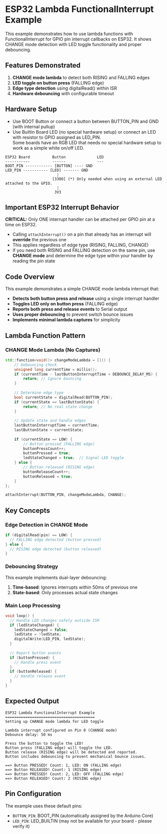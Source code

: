 # ESP32 Lambda FunctionalInterrupt Example

This example demonstrates how to use lambda functions with FunctionalInterrupt for GPIO pin interrupt callbacks on ESP32. It shows CHANGE mode detection with LED toggle functionality and proper debouncing.

## Features Demonstrated

1. **CHANGE mode lambda** to detect both RISING and FALLING edges
2. **LED toggle on button press** (FALLING edge)
3. **Edge type detection** using digitalRead() within ISR
4. **Hardware debouncing** with configurable timeout

## Hardware Setup

- Use BOOT Button or connect a button between BUTTON_PIN and GND (with internal pullup)
- Use Builtin Board LED (no special hardware setup) or connect an LED with resistor to GPIO assigned as LED_PIN.\
  Some boards have an RGB LED that needs no special hardware setup to work as a simple white on/off LED.

```
ESP32 Board          Button              LED
-----------          ------              ---
BOOT_PIN ------------ [BUTTON] ---- GND
LED_PIN ----------- [LED] ------- GND
                       ¦
                     [330O] (*) Only needed when using an external LED attached to the GPIO.
                       ¦
                      3V3
```

## Important ESP32 Interrupt Behavior

**CRITICAL:** Only ONE interrupt handler can be attached per GPIO pin at a time on ESP32.

- Calling `attachInterrupt()` on a pin that already has an interrupt will **override** the previous one
- This applies regardless of edge type (RISING, FALLING, CHANGE)
- If you need both RISING and FALLING detection on the same pin, use **CHANGE mode** and determine the edge type within your handler by reading the pin state

## Code Overview

This example demonstrates a simple CHANGE mode lambda interrupt that:

- **Detects both button press and release** using a single interrupt handler
- **Toggles LED only on button press** (FALLING edge)
- **Reports both press and release events** to Serial output
- **Uses proper debouncing** to prevent switch bounce issues
- **Implements minimal lambda captures** for simplicity

## Lambda Function Pattern

### CHANGE Mode Lambda (No Captures)
```cpp
std::function<void()> changeModeLambda = []() {
    // Debouncing check
    unsigned long currentTime = millis();
    if (currentTime - lastButtonInterruptTime < DEBOUNCE_DELAY_MS) {
        return; // Ignore bouncing
    }
    
    // Determine edge type
    bool currentState = digitalRead(BUTTON_PIN);
    if (currentState == lastButtonState) {
        return; // No real state change
    }
    
    // Update state and handle edges
    lastButtonInterruptTime = currentTime;
    lastButtonState = currentState;
    
    if (currentState == LOW) {
        // Button pressed (FALLING edge)
        buttonPressCount++;
        buttonPressed = true;
        ledStateChanged = true;  // Signal LED toggle
    } else {
        // Button released (RISING edge)  
        buttonReleaseCount++;
        buttonReleased = true;
    }
};

attachInterrupt(BUTTON_PIN, changeModeLambda, CHANGE);
```

## Key Concepts

### Edge Detection in CHANGE Mode
```cpp
if (digitalRead(pin) == LOW) {
  // FALLING edge detected (button pressed)
} else {
  // RISING edge detected (button released)
}
```

### Debouncing Strategy
This example implements dual-layer debouncing:
1. **Time-based**: Ignores interrupts within 50ms of previous one
2. **State-based**: Only processes actual state changes

### Main Loop Processing
```cpp
void loop() {
  // Handle LED changes safely outside ISR
  if (ledStateChanged) {
    ledStateChanged = false;
    ledState = !ledState;
    digitalWrite(LED_PIN, ledState);
  }
  
  // Report button events
  if (buttonPressed) {
    // Handle press event
  }
  if (buttonReleased) {
    // Handle release event  
  }
}
```

## Expected Output

```
ESP32 Lambda FunctionalInterrupt Example
========================================
Setting up CHANGE mode lambda for LED toggle

Lambda interrupt configured on Pin 0 (CHANGE mode)
Debounce delay: 50 ms

Press the button to toggle the LED!
Button press (FALLING edge) will toggle the LED.
Button release (RISING edge) will be detected and reported.
Button includes debouncing to prevent mechanical bounce issues.

==> Button PRESSED! Count: 1, LED: ON (FALLING edge)
==> Button RELEASED! Count: 1 (RISING edge)
==> Button PRESSED! Count: 2, LED: OFF (FALLING edge)
==> Button RELEASED! Count: 2 (RISING edge)
```

## Pin Configuration

The example uses these default pins:

- `BUTTON_PIN`: BOOT_PIN (automatically assigned by the Arduino Core)
- `LED_PIN`: LED_BUILTIN (may not be available for your board - please verify it)
